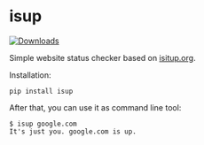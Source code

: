 isup
=============

[![Downloads](https://pypip.in/download/isup/badge.svg)](https://pypi.python.org/pypi/isup/)


Simple website status checker based on [isitup.org](http://isitup.org).

Installation:

	pip install isup


After that, you can use it as command line tool:

    $ isup google.com
    It's just you. google.com is up.